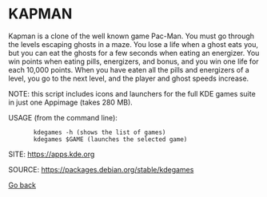 # KAPMAN

 Kapman is a clone of the well known game Pac-Man. 
 You must go through the levels escaping ghosts in a maze. 
 You lose a life when a ghost eats you, but you can eat the
 ghosts for a few seconds when eating an energizer. 
 You win points when eating pills, energizers, and bonus, 
 and you win one life for each 10,000 points. When you have 
 eaten all the pills and energizers of a level, you go to 
 the next level, and the player and ghost speeds increase.
 
 NOTE: this script includes icons and launchers for the 
 full KDE games suite in just one Appimage (takes 280 MB).
 
 USAGE (from the command line):
 
           kdegames -h (shows the list of games)
           kdegames $GAME (launches the selected game)
           
 SITE: https://apps.kde.org

 SOURCE: https://packages.debian.org/stable/kdegames

 [Go back](https://portable-linux-apps.github.io/apps.html)
